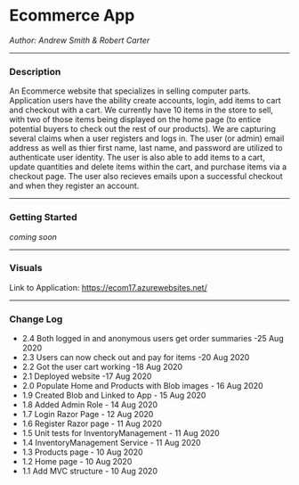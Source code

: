 # Ecommerce App

*Author: Andrew Smith & Robert Carter*

---

### Description

An Ecommerce website that specializes in selling computer parts. Application users have the 
ability create accounts, login, add items to cart and checkout with a cart. We currently have 10 items in the store to sell, with
two of those items being displayed on the home page (to entice potential buyers to check out the rest of our products).
We are capturing several claims when a user registers and logs in. The user (or admin) email address as well as thier first name, last name, 
and password are utilized to authenticate user identity. The user is also able to add items to a cart, update quantities and delete items within the cart,
and purchase items via a checkout page. The user also recieves emails upon a successful checkout and when they register an account.

---

### Getting Started

*coming soon*

---

### Visuals

Link to Application: https://ecom17.azurewebsites.net/

---

### Change Log

- 2.4 Both logged in and anonymous users get order summaries -25 Aug 2020
- 2.3 Users can now check out and pay for items -20 Aug 2020
- 2.2 Got the user cart working -18 Aug 2020
- 2.1 Deployed website -17 Aug 2020
- 2.0 Populate Home and Products with Blob images - 16 Aug 2020
- 1.9 Created Blob and Linked to App - 15 Aug 2020
- 1.8 Added Admin Role - 14 Aug 2020
- 1.7 Login Razor Page - 12 Aug 2020
- 1.6 Register Razor page - 11 Aug 2020
- 1.5 Unit tests for InventoryManagement - 11 Aug 2020
- 1.4 InventoryManagement Service - 11 Aug 2020
- 1.3 Products page - 10 Aug 2020
- 1.2 Home page - 10 Aug 2020
- 1.1 Add MVC structure - 10 Aug 2020

